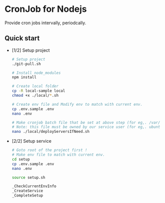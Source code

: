 # CronJob for Nodejs

Provide cron jobs intervally, periodcally.


## Quick start

- [1/2] Setup project

	```bash
	# Setup project
	./git-pull.sh

	# Install node_modules
	npm install

	# Create local folder
	cp -R local-sample local
	chmod +x ./local/*.sh

	# Create env file and Modify env to match with current env.
	cp .env.sample .env
	nano .env

	# Make cronjob batch file that be set at above step (for eg,. /var/www/nodecron/local/checkAndDeployServers.sh)
	# Note: this file must be owned by our service user (for eg,. ubuntu).
	nano ./local/deployServersIfNeed.sh
	```


- [2/2] Setup service

	```bash
	# Goto root of the project first !
	# Make env file to match with current env.
	cd setup
	cp .env.sample .env
	nano .env

	source setup.sh

	_CheckCurrentEnvInfo
	_CreateService
	_CompleteSetup
	```
